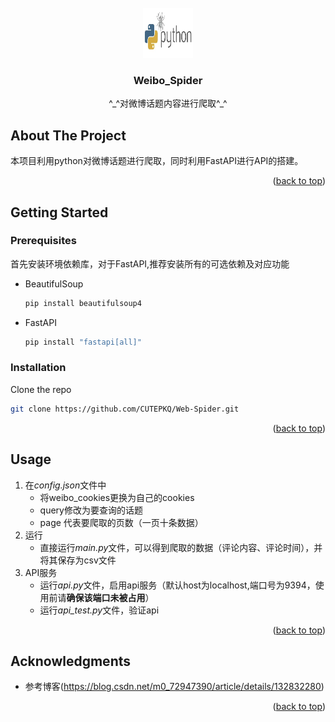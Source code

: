 <!-- PROJECT LOGO -->
<br />
<div align="center">
  <a href="https://github.com/othneildrew/Best-README-Template">
    <img src="image/spider.png" alt="Logo" width="80" height="80">
  </a>
  <h3 align="center">Weibo_Spider</h3>
  <p align="center">
    ^_^对微博话题内容进行爬取^_^
  </p>
</div>


<!-- ABOUT THE PROJECT -->
## About The Project

本项目利用python对微博话题进行爬取，同时利用FastAPI进行API的搭建。
<p align="right">(<a href="#readme-top">back to top</a>)</p>


<!-- GETTING STARTED -->
## Getting Started

### Prerequisites

首先安装环境依赖库，对于FastAPI,推荐安装所有的可选依赖及对应功能
* BeautifulSoup
  ```sh
  pip install beautifulsoup4
  ```
* FastAPI
  ```sh
  pip install "fastapi[all]"
  ```

### Installation


Clone the repo
   ```sh
   git clone https://github.com/CUTEPKQ/Web-Spider.git
   ```

<p align="right">(<a href="#readme-top">back to top</a>)</p>



<!-- USAGE EXAMPLES -->
## Usage
1. 在*config.json*文件中
   * 将weibo_cookies更换为自己的cookies
   * query修改为要查询的话题
   * page 代表要爬取的页数（一页十条数据）
2. 运行
   * 直接运行*main.py*文件，可以得到爬取的数据（评论内容、评论时间），并将其保存为csv文件
3. API服务
   * 运行*api.py*文件，启用api服务（默认host为localhost,端口号为9394，使用前请**确保该端口未被占用**）
   * 运行*api_test.py*文件，验证api
  




<p align="right">(<a href="#readme-top">back to top</a>)</p>



<!-- ACKNOWLEDGMENTS -->
## Acknowledgments
* 参考博客(https://blog.csdn.net/m0_72947390/article/details/132832280)
<p align="right">(<a href="#readme-top">back to top</a>)</p>

